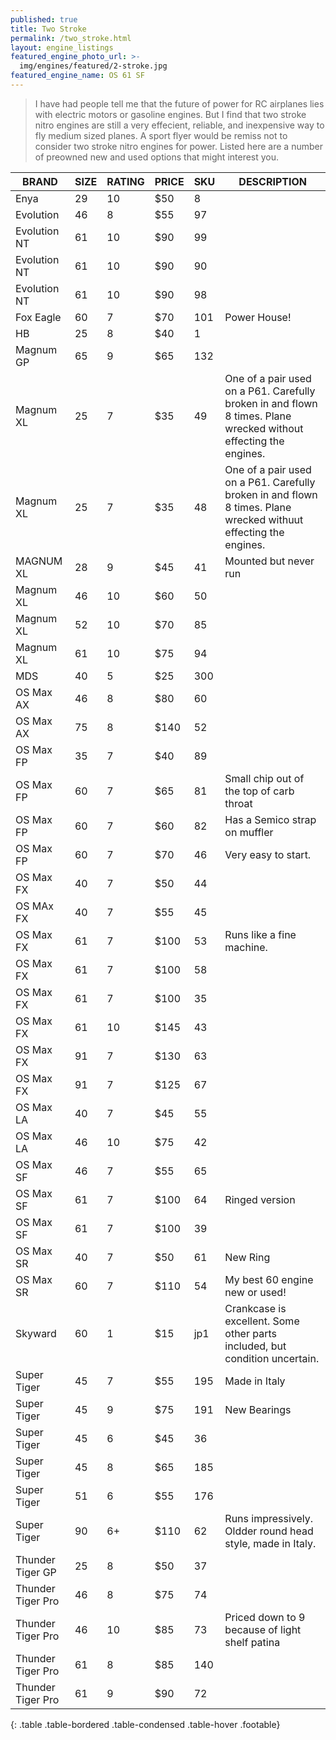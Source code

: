 ```yaml
---
published: true
title: Two Stroke
permalink: /two_stroke.html
layout: engine_listings
featured_engine_photo_url: >-
  img/engines/featured/2-stroke.jpg
featured_engine_name: OS 61 SF
---
```



> I have had people tell me that the future of power for RC airplanes lies with electric motors or gasoline engines. But I find that two stroke nitro engines are still a very effecient, reliable, and inexpensive way to fly medium sized planes. A sport flyer would be remiss not to consider two stroke nitro engines for power. Listed here are a number of preowned new and used options that might interest you.

BRAND             | SIZE  | RATING | PRICE | SKU   | DESCRIPTION
------------------|-------|--------|-------|-------|--------------------             
Enya              | 29    | 10     | $50   | 8     |
Evolution         | 46    | 8      | $55   | 97    |
Evolution NT      | 61    | 10     | $90   | 99    |
Evolution NT      | 61    | 10     | $90   | 90    |
Evolution NT      | 61    | 10     | $90   | 98    |
Fox Eagle         | 60    | 7      | $70   | 101   |  Power House!
HB                | 25    | 8      | $40   | 1     |
Magnum GP         | 65    | 9      | $65   | 132   |                                 
Magnum XL         | 25    | 7      | $35   | 49    | One of a pair used on a P61. Carefully broken in and flown 8 times.  Plane wrecked without effecting the engines.
Magnum XL         | 25    | 7      | $35   | 48    | One of a pair used on a P61.  Carefully broken in and flown 8 times.  Plane wrecked withuut effecting the engines.
MAGNUM XL         | 28    | 9      | $45   | 41    | Mounted but never run
Magnum XL         | 46    | 10     | $60   | 50    |
Magnum XL         | 52    | 10     | $70   | 85    |
Magnum XL         | 61    | 10     | $75   | 94    |
MDS               | 40    | 5      | $25   | 300   |  
OS Max AX         | 46    | 8      | $80   | 60    |
OS Max AX         | 75    | 8      | $140  | 52    |
OS Max FP         | 35    | 7      | $40   | 89    |
OS Max FP         | 60    | 7      | $65   | 81    | Small chip out of the top of carb throat
OS Max FP         | 60    | 7      | $60   | 82    | Has a Semico strap on muffler
OS Max FP         | 60    | 7      | $70   | 46    | Very easy to start.
OS Max FX         | 40    | 7      | $50   | 44    |
OS MAx FX         | 40    | 7      | $55   | 45    |
OS Max FX         | 61    | 7      | $100  | 53    | Runs like a fine machine.
OS Max FX         | 61    | 7      | $100  | 58    |
OS Max FX         | 61    | 7      | $100  | 35    | 
OS Max FX         | 61    | 10     | $145  | 43    |
OS Max FX         | 91    | 7      | $130  | 63    |
OS Max FX         | 91    | 7      | $125  | 67    |                                 
OS Max LA         | 40    | 7      | $45   | 55    |
OS Max LA         | 46    | 10     | $75   | 42    | 
OS Max SF         | 46    | 7      | $55   | 65    |
OS Max SF         | 61    | 7      | $100  | 64    | Ringed version
OS Max SF         | 61    | 7      | $100  | 39    |
OS Max SR         | 40    | 7      | $50   | 61    | New Ring
OS Max SR         | 60    | 7      | $110  | 54    | My best 60 engine new or used! 
Skyward           | 60    | 1      | $15   | jp1   | Crankcase is excellent.  Some other parts included, but condition uncertain.
Super Tiger       | 45    | 7      | $55   | 195   | Made in Italy
Super Tiger       | 45    | 9      | $75   | 191   | New Bearings
Super Tiger       | 45    | 6      | $45   | 36    |
Super Tiger       | 45    | 8      | $65   | 185   |
Super Tiger       | 51    | 6      | $55   | 176   |
Super Tiger       | 90    | 6+     | $110  | 62    | Runs impressively.  Oldder round head style, made in Italy.
Thunder Tiger GP  | 25    | 8      | $50   | 37    |
Thunder Tiger Pro | 46    | 8      | $75   | 74    | 
Thunder Tiger Pro | 46    | 10     | $85   | 73    | Priced down to 9 because of light shelf patina   
Thunder Tiger Pro | 61    | 8      | $85   | 140   |
Thunder Tiger Pro | 61    | 9      | $90   | 72    |
{: .table .table-bordered .table-condensed .table-hover .footable}

